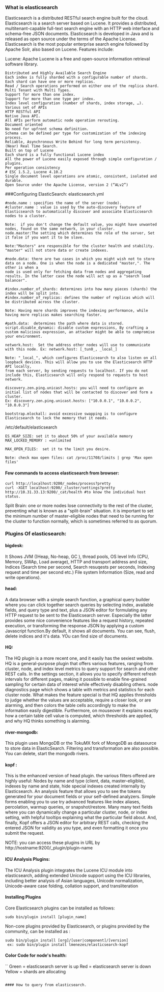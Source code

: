### What is elasticsearch

Elasticsearch is a distributed RESTful search engine built for the cloud. Elasticsearch is a search server based on Lucene. It provides a distributed, multitenant-capable full-text search engine with an HTTP web interface and schema-free JSON documents. Elasticsearch is developed in Java and is released as open source under the terms of the Apache License. Elasticsearch is the most popular enterprise search engine followed by Apache Solr, also based on Lucene. Features include:

Lucene: Apache Lucene is a free and open-source information retrieval software library.


```
Distributed and Highly Available Search Engine
Each index is fully sharded with a configurable number of shards.
Each shard can have one or more replicas.
Read / Search operations performed on either one of the replica shard.
Multi Tenant with Multi Types.
Support for more than one index.
Support for more than one type per index.
Index level configuration (number of shards, index storage, …).
Various set of APIs
HTTP RESTful API
Native Java API.
All APIs perform automatic node operation rerouting.
Document oriented
No need for upfront schema definition.
Schema can be defined per type for customization of the indexing process.
Reliable, Asynchronous Write Behind for long term persistency.
(Near) Real Time Search.
Built on top of Lucene
Each shard is a fully functional Lucene index
All the power of Lucene easily exposed through simple configuration / plugins.
Per operation consistency
# ESC 1.5.2, Lucene 4.10.2
Single document level operations are atomic, consistent, isolated and durable.
Open Source under the Apache License, version 2 (“ALv2”)
```

###Configuring ElasticSearch: 
elasticsearch.yml
```
#node.name : specifies the name of the server (node).
#cluster.name : value is used by the auto-discovery feature of Elasticsearch to automatically discover and associate Elasticsearch nodes to a cluster.

Note:  if you don't change the default value, you might have unwanted nodes, found on the same network, in your cluster.
node.master:The setting which determines the role of the server, Set it false if you want it to be slave.

Note:"Masters" are responsible for the cluster health and stability.  "master" will not store data or create indexes. 

#node.data: there are two cases in which you might wish not to store data on a node. One is when the node is a dedicated "master,". The other is when a 
node is used only for fetching data from nodes and aggregating results. In the latter case the node will act up as a "search load balancer".

#index.number_of_shards: determines into how many pieces (shards) the index will be split into.
#index.number_of_replicas: defines the number of replicas which will be distributed across the cluster. 

Note: Having more shards improves the indexing performance, while having more replicas makes searching faster.

#path.data:  determines the path where data is stored.
script.disable_dynamic: disable custom expressions, By crafting a custom malicious expression, an attacker might be able to compromise your environment.

network.host:  Set the address other nodes will use to communicate with this node. Ex: network.host: [_tun0_, _local_]

Note: "_local_", which configures Elasticsearch to also listen on all loopback devices. This will allow you to use the Elasticsearch HTTP API locally, 
from each server, by sending requests to localhost. If you do not include this, Elasticsearch will only respond to requests to host network.

discovery.zen.ping.unicast.hosts: you will need to configure an initial list of nodes that will be contacted to discover and form a cluster. 
Ex: discovery.zen.ping.unicast.hosts: ["10.0.0.1", "10.0.0.2", "10.0.0.3"]

bootstrap.mlockall: avoid excessive swapping is to configure Elasticsearch to lock the memory that it needs.
```

/etc/default/elasticsearch
```
ES_HEAP_SIZE: set it to about 50% of your available memory
MAX_LOCKED_MEMORY : =unlimited

MAX_OPEN_FILES:  set it to the limit you desire.

Note: check max open files: cat /proc/11708/limits | grep 'Max open files'
```

#### Few commands to access elasticsearch from browser:

```
curl http://localhost:9200/_nodes/process?pretty
curl -XGET localhost:9200/_cluster/settings?pretty
http://10.31.33.13:9200/_cat/health #to know the individual host status.
```
Split Brain: one or more nodes lose connectivity to the rest of the cluster, preventing what is known as a "split-brain" situation. it is important to set the minimum number of master-eligible nodes that need to be running for the cluster to function normally, which is sometimes referred to as quorum. 

### Plugins Of elasticsearch:

#### bigdesk:
It Shows JVM ()Heap, No-heap, GC ), thread pools, OS level Info (CPU, Memory, SWAp, Load average), HTTP and transport address and size, Indices (Search time per second, Search resuqests per seconds, Indexing request and time per second etc.) File system Information (Size, read and write operations).

#### head:
A data browser with a simple search function, a graphical query builder where you can click together search queries by selecting index, available fields, and query type and text, plus a JSON editor for formulating any HTTP request to be sent to the Elasticsearch server. Especially the latter provides some nice convenience features like a request history, repeated execution, or transforming the response JSON by applying a custom Javascript function.By default, it shows all documents.
You can see, flush, delete indices and it's data. YOu can find size of documents.

#### HQ:
The HQ plugin is a more recent one, and it easily has the sexiest website. HQ is a general-purpose plugin that offers various features, ranging from cluster, node, and index level metrics to query support for search and other REST calls. In the settings section, it allows you to specify different refresh intervals for different pages, making it possible to enable fine-grained sampling for certain data of interest while effectively disabling others. node diagnostics page which shows a table with metrics and statistics for each cluster node. What makes the feature special is that HQ applies thresholds to judge whether the values are acceptable, require a closer look, or are alarming, and then colors the table cells accordingly to make the information easily digestible. Furthermore, on mouseover it explains exactly how a certain table cell value is computed, which thresholds are applied, and why HQ thinks something is alarming. 

#### river-mongodb:
This plugin uses MongoDB or the TokuMX fork of MongoDB as datasource to store data in ElasticSearch. Filtering and transformation are also possible. You can delete, start the mongodb rivers.

#### kopf :
This is the enhanced version of head plugin. the various filters offered are highly useful: Nodes by name and type (client, data, master-eligible), indexes by name and state, hide special indexes created internally by Elasticsearch. An analysis feature that allows you to see the tokens generated for your document fields or your self-defined analyzers. Simple forms enabling you to use try advanced features like index aliases, percolation, warmup queries, or snapshot/restore. Many many text fields where you can dynamically change a particular cluster, node, or index setting, with helpful tooltips explaining what the particular field about. And, finally, Kopf offers a JSON editor for arbitrary REST calls, checking the entered JSON for validity as you type, and even formatting it once you submit the request.

NOTE: you can access these plugins in URL by http://hostname:9200/_plugin/plugin-name

#### ICU Analysis Plugins:
The ICU Analysis plugin integrates the Lucene ICU module into elasticsearch, adding extended Unicode support using the ICU libraries, including better analysis of Asian languages, Unicode normalization, Unicode-aware case folding, collation support, and transliteration

#### Installing Plugins
Core Elasticsearch plugins can be installed as follows:
```
sudo bin/plugin install [plugin_name]
```

Non-core plugins provided by Elasticsearch, or plugins provided by the community, can be installed as :
```
sudo bin/plugin install [org]/[user|component]/[version]
 ex: sudo bin/plugin install lmenezes/elasticsearch-kopf
 ```
#### Color Code for node's health:
``
Green = elasticsearch server is up
Red = elasticsearch server is down
Yellow = shards are allocating
```

#### How to query from elasticsearch.

